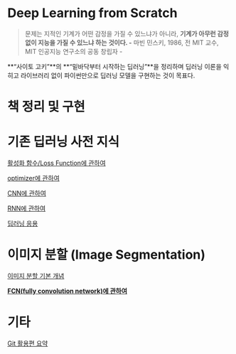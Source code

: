 # Deep Learning from Scratch


> 문제는 지적인 기계가 어떤 감정을 가질 수 있느냐가 아니라, **기계가 아무런 감정 없이 지능을 가질 수 있느냐 하는 것이다. -** 마빈 민스키, 1986, 전 MIT 교수, MIT 인공지능 연구소의 공동 창립자 -
> 

**“사이토 고키”**의 **“밑바닥부터 시작하는 딥러닝”**을 정리하며 딥러닝 이론을 익히고 라이브러리 없이 파이썬만으로 딥러닝 모델을 구현하는 것이 목표다.


# 책 정리 및 구현


# 기존 딥러닝 사전 지식


[활성화 함수/Loss Function에 관하여](/Deep%20Learning%20from%20Scratch/%ED%99%9C%EC%84%B1%ED%99%94%20%ED%95%A8%EC%88%98%20Loss%20Function%EC%97%90%20%EA%B4%80%ED%95%98%EC%97%AC.md)

[optimizer에 관하여](/Deep%20Learning%20from%20Scratch/optimizer%EC%97%90%20%EA%B4%80%ED%95%98%EC%97%AC.md)

[CNN에 관하여](/Deep%20Learning%20from%20Scratch/CNN%EC%97%90%20%EA%B4%80%ED%95%98%EC%97%AC.md)

[RNN에 관하여](/Deep%20Learning%20from%20Scratch/RNN%EC%97%90%20%EA%B4%80%ED%95%98%EC%97%AC.md)

[딥러닝 응용](/Deep%20Learning%20from%20Scratch/%EB%94%A5%EB%9F%AC%EB%8B%9D%20%EC%9D%91%EC%9A%A9.md)

# 이미지 분할 (Image Segmentation)

[이미지 분할 기본 개념](/Deep%20Learning%20from%20Scratch/%EC%9D%B4%EB%AF%B8%EC%A7%80%20%EB%B6%84%ED%95%A0%20%EA%B8%B0%EB%B3%B8%20%EA%B0%9C%EB%85%90.md)

[**FCN(fully convolution network)에 관하여**](/Deep%20Learning%20from%20Scratch/FCN(fully%20convolution%20network)%EC%97%90%20%EA%B4%80%ED%95%98%EC%97%AC.md)

# 기타


[Git 활용편 요약](/Deep%20Learning%20from%20Scratch/Git%20%ED%99%9C%EC%9A%A9%ED%8E%B8%20%EC%9A%94%EC%95%BD.md)